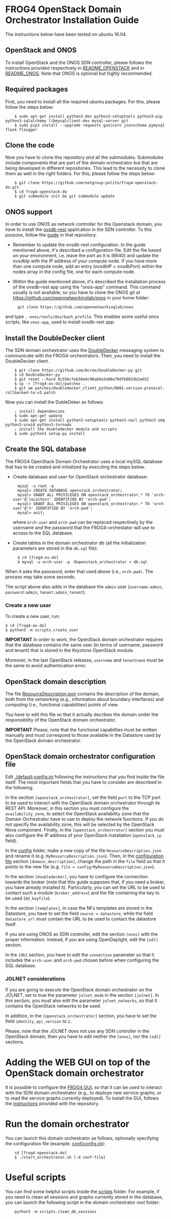 # FROG4 OpenStack Domain Orchestrator Installation Guide

The instructions below have been tested on ubuntu 16.04.

## OpenStack and ONOS

To install OpenStack and the ONOS SDN controller, please follows the instructions provided respectively in [README_OPENSTACK](https://github.com/netgroup-polito/frog4-openstack-do/blob/master/README_OPENSTACK.md) and in [README_ONOS](https://github.com/netgroup-polito/frog4-openstack-do/blob/master/README_ONOS.md).
Note that ONOS is optional but highly recommended.

## Required packages
First, you need to install all the required ubuntu packages. For this, please follow the steps below:
    
        $ sudo apt-get install python3-dev python3-setuptools python3-pip python3-sqlalchemy libmysqlclient-dev mysql-server git   
        $ sudo pip3 install --upgrade requests gunicorn jsonschema pymysql flask flasgger

## Clone the code
Now you have to clone this repository _and_ all the submodules. Submodules include components that are part of the domain orchestrator but that are being developed in different repositories. This lead to the necessity to clone them as well in the right folders. For this, please follow the steps below:

        $ git clone https://github.com/netgroup-polito/frog4-openstack-do.git
        $ cd frog4-openstack-do
        $ git submodule init && git submodule update
	
## ONOS support

In order to use ONOS as network controller for the Openstack domain, you have to install the [ovsdb-rest](https://github.com/netgroup-polito/onos-applications/tree/master/ovsdb-rest) application in the SDN controller. 
To this purpose, follow the [guide](https://github.com/netgroup-polito/onos-applications/blob/master/ovsdb-rest/README.md) in that repository.

* Remember to update the ovsdb-rest configuration. In the guide mentioned above, it's described a configuration file. Edit the file based on  your environment, i.e. leave the port as it is (6640) and update the ovsdbIp with the IP address of your compute node. If you have more than one compute node, add an entry (ovsdbIP + ovsdbPort) within the nodes array in the config file, one for each compute node.
* Within the guide mentioned above, it's described the installation process of the ovsdb-rest app using the "onos-app" command. This command usually is not available, so you have to clone the ONOS git at https://github.com/opennetworkinglab/onos in your home folder:

		git clone https://github.com/opennetworkinglab/onos 

and type `. onos/tools/dev/bash_profile`. This enables some useful onos scripts, like `onos-app`, used to install ovsdb-rest app.

## Install the DoubleDecker client

The SDN domain orchestrator uses the [DoubleDecker](https://github.com/Acreo/DoubleDecker-py) messaging system to communicate with the FROG4-orchestrators. Then, you need to install the DoubleDecker client.

		$ git clone https://github.com/Acreo/DoubleDecker-py.git		
		$ cd DoubleDecker-py
		$ git reset --hard dc556c7eb30e4c90a66e2e00a70dfb8833b2a652
		$ cp -r [frog4-os-do]/patches .
		$ git am patches/doubledecker_client_python/0001-version-protocol-rollbacked-to-v3.patch
		
Now you can install the DubleDeker as follows:

		; install dependencies 
		$ sudo apt-get update
		$ sudo apt-get install python3-setuptools python3-nacl python3-zmq python3-urwid python3-tornado
		; install the doubledecker module and scripts
		$ sudo python3 setup.py install
		
## Create the SQL database
The FROG4 OpenStack Domain Orchestrator uses a local mySQL database that has to be created and initialized by executing the steps below.

- Create database and user for OpenStack orchestrator database:
	    
        mysql -u root -p
        mysql> CREATE DATABASE openstack_orchestrator;
        mysql> GRANT ALL PRIVILEGES ON openstack_orchestrator.* TO 'orch-user'@'localhost' IDENTIFIED BY 'orch-pwd';
        mysql> GRANT ALL PRIVILEGES ON openstack_orchestrator.* TO 'orch-user'@'%' IDENTIFIED BY 'orch-pwd';	
        mysql> exit;
    
    where `orch-user` and `orch-pwd` can be replaced respectively by the username and the password that the FROG4-orchestator will use to access to the SQL database.
    
- Create tables in the domain orchestrator db (all the initialization parameters are stored in the ``db.sql`` file):
    
        $ cd [frog4-os-do]
        $ mysql -u orch-user -p -Dopenstack_orchestrator < db.sql
	
When it asks the password, enter that used above (i.e., `orch-pwd)`. The process may take some seconds.

The script above also adds in the database the `admin` user (`username:admin`, `password:admin`, `tenant:admin_tenant`).

### Create a new user

To create a new user, run:

    $ cd [frog4-os-do]
    $ python3 -m scripts.create_user


**IMPORTANT**
In order to work, the OpenStack domain orchestrator requires that the database contains the same user (in terms of username, password and tenant) that is stored in the *Keystone* OpenStack module.

Moreover, in the last OpenStack releases, `username` and `tenantnane` must be the same to avoid authentication error.

## OpenStack domain description

The file [ResourceDescription.json](https://github.com/netgroup-polito/frog4-openstack-do/blob/master/config/ResourceDescription.json) contains the description of the domain, both from the *networking* (e.g., information about boundary interfaces) and *computing* (i.e., functional capabilities) points of view.

You have to edit this file so that it actually decribes the domain under the responsibility of the OpenStack domain orchestrator. 

**IMPORTANT** Please, note that the functional capabilties must be written manually and must correspond to those available in the Datastore used by the OpenStack domain orchestrator.

## OpenStack domain orchestrator configuration file

Edit [./default-config.ini](/config/default-config.ini) following the instructions that you find inside the file itself.
The most important fields that you have to consider are described in the following.

In the section `[openstack_orchestrator]`, set the field `port` to the TCP port to be used to interact with the OpenStack domain orchestrator through its REST API.
Moreover, in this section you must configure the `availability_zone`, to select the OpenStack availability zone that the Domain Orchestrator have to use to deploy the network functions.
If you do not specify the availability zone, this will be selected by the OpenStack Nova component.
Finally, in the `[openstack_orchestrator]` section you must also configure the IP address of your OpenStack installation (`openstack_ip` field).

In the [config](/config/) folder, make a new copy of the file `ResourceDescription.json` and rename it (e.g. `MyResourceDescription.json`). Then, in the [configuration file](/config/default-config.ini) section `[domain_description]`, change the path in the `file` field so that it points to the new file (e.g. `file = config/MyResourceDescription.json`).

In the section `[doubledecker]`, you have to configure the connection towards the broker (note that this guide supposes that, if you need a broker, you have already installed it). Particularly, you can set the URL to be used to contact such a module (`broker_address`) and the file containing the key to be used (`dd_keyfile`).

In the section `[templates]`, in case the NFs templates are stored in the Datastore, you have to set the field `source = datastore`, while the field `datastore_url` must contain the URL to be used to contact the datastore itself.

If you are using ONOS as SDN controller, edit the section `[onos]` with the proper information. Instead, if you are using OpenDaylight, edit the `[odl]` section.

In the `[db]` section, you have to edit the `connection` parameter so that it includes the `orch-user` and `orch-pwd` chosen before when configuring the SQL database.

### JOLNET considerations

If you are going to execute the OpenStack domain orchestrator on the JOLNET, set to true the parameter `jolnet_mode` in the section `[jolnet]`. In this section, you must also edit the parameter `jolnet_networks`, so that it contains the OpenStack networks to be used.

In addition, in the `[openstack_orchestrator]` section, you have to set the field `identity_api_version` to `2`. 

Please, note that the JOLNET does not use any SDN controller in the OpenStack domain, then you have to edit neither the `[onos]`, nor the `[odl]` sections.

# Adding the WEB GUI on top of the OpenStack domain orchestrator

It is possible to configure the [FROG4 GUI](https://github.com/netgroup-polito/fg-gui), so that it can be used to interact with the SDN domain orchestrator (e.g., to deploye new service graphs, or to read the service graphs currently deployed).
To install the GUI, follows the [instructions](https://github.com/netgroup-polito/fg-gui/blob/master/README_INSTALL.md) provided with the repository.
        
# Run the domain orchestrator
You can launch this domain orchestrator as follows, optionally specifying the configuration file (example: [conf/config.ini](conf/config.ini)):
        
        cd [frog4-openstack-do]
        $ ./start_orchestrator.sh [-d conf-file]

# Useful scripts
You can find some helpful scripts inside the [scripts](scripts) folder. For example, if you need to clean all sessions and graphs currently stored in the database, you can launch the following script in the domain orchestrator root folder:
        
        python3 -m scripts.clean_db_sessions
